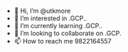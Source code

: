 - 👋 Hi, I’m @utkmore
- 👀 I’m interested in .GCP..
- 🌱 I’m currently learning .GCP..
- 💞️ I’m looking to collaborate on .GCP.
- 📫 How to reach me 9822164557

<!---
utkmore/utkmore is a ✨ special ✨ repository because its `README.md` (this file) appears on your GitHub profile.
You can click the Preview link to take a look at your changes.
--->
